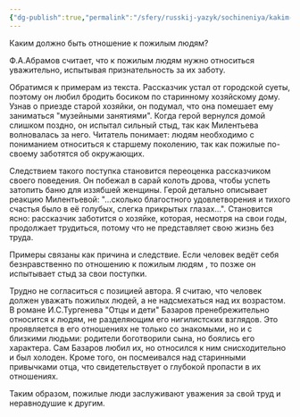 ```yaml
---
{"dg-publish":true,"permalink":"/sfery/russkij-yazyk/sochineniya/kakim-dolzhno-byt-otnoshenie-k-pozhilym-lyudyam/","tags":["Русский"]}
---
```


Каким должно быть отношение к пожилым людям? 

Ф.А.Абрамов считает, что к пожилым людям нужно относиться уважительно, испытывая признательность за их заботу. 

Обратимся к примерам из текста. Рассказчик устал от городской суеты, поэтому он любил бродить босиком по старинному хозяйскому дому. Узнав о приезде старой хозяйки, он подумал, что она помешает ему заниматься "музейными занятиями". Когда герой вернулся домой слишком поздно, он испытал сильный стыд, так как Милентьева волновалась за него. Читатель понимает: людям необходимо с пониманием относиться к старшему поколению, так как пожилые по-своему заботятся об окружающих. 

Следствием такого поступка становится переоценка рассказчиком своего поведения. Он побежал в сарай колоть дрова, чтобы успеть затопить баню для иззябшей женщины. Герой детально описывает реакцию Милентьевой: "...сколько благостного удовлетворения и тихого счастья было в её голубых, слегка прикрытых глазах...". Становится ясно: рассказчик заботится о хозяйке, которая, несмотря на свои годы, продолжает трудиться, потому что не представляет свою жизнь без труда. 

Примеры связаны как причина и следствие. Если человек ведёт себя безнравственно по отношению к пожилым людям , то позже он испытывает стыд за свои поступки.

Трудно не согласиться с позицией автора. Я считаю, что человек должен уважать пожилых людей, а не надсмехаться над их возрастом. В романе И.С.Тургенева "Отцы и дети" Базаров пренебрежительно относится к людям, не разделяющим его нигилистских взглядов. Это проявляется в его отношениях не только со знакомыми, но и с близкими людьми: родители боготворили сына, но боялись его характера. Сам Базаров любил их, но относился к ним снисходительно и был холоден. Кроме того, он посмеивался над старинными привычками отца, что свидетельствует о глубокой пропасти в их отношениях. 

Таким образом, пожилые люди заслуживают уважения за свой труд и неравнодушие к другим.